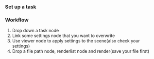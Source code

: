 ### Set up a task



### Workflow

1. Drop down a task node
2. Link some settings node that you want to overwrite
3. Use viewer node to apply settings to the scene(also check your settings)
4. Drop a file path node, renderlist node and render(save your file first)




